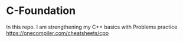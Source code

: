 # C-Foundation
In this repo. I am strengthening my C++ basics with Problems practice
https://onecompiler.com/cheatsheets/cpp
